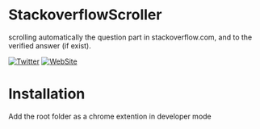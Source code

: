# StackoverflowScroller
scrolling automatically the question part in stackoverflow.com, and to the verified answer (if exist).

[![Twitter](https://img.shields.io/badge/twitter-ZviWex-4099FF.svg?style=flat)](https://twitter.com/ZviWex)
[![WebSite](https://img.shields.io/website-down-red/http/shields.io.svg?label=website)](https://ZviWex.com)

# Installation

Add the root folder as a chrome extention in developer mode
